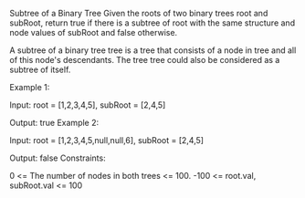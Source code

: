 Subtree of a Binary Tree
Given the roots of two binary trees root and subRoot, return true if there is a subtree of root with the same structure and node values of subRoot and false otherwise.

A subtree of a binary tree tree is a tree that consists of a node in tree and all of this node's descendants. The tree tree could also be considered as a subtree of itself.

Example 1:



Input: root = [1,2,3,4,5], subRoot = [2,4,5]

Output: true
Example 2:



Input: root = [1,2,3,4,5,null,null,6], subRoot = [2,4,5]

Output: false
Constraints:

0 <= The number of nodes in both trees <= 100.
-100 <= root.val, subRoot.val <= 100
